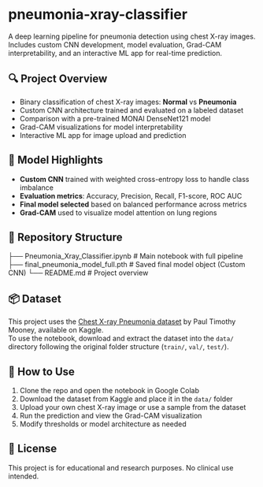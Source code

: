 # pneumonia-xray-classifier
A deep learning pipeline for pneumonia detection using chest X-ray images. Includes custom CNN development, model evaluation, Grad-CAM interpretability, and an interactive ML app for real-time prediction.

## 🔍 Project Overview

- Binary classification of chest X-ray images: **Normal** vs **Pneumonia**
- Custom CNN architecture trained and evaluated on a labeled dataset
- Comparison with a pre-trained MONAI DenseNet121 model
- Grad-CAM visualizations for model interpretability
- Interactive ML app for image upload and prediction

## 🧠 Model Highlights

- **Custom CNN** trained with weighted cross-entropy loss to handle class imbalance
- **Evaluation metrics**: Accuracy, Precision, Recall, F1-score, ROC AUC
- **Final model selected** based on balanced performance across metrics
- **Grad-CAM** used to visualize model attention on lung regions

## 📁 Repository Structure

├── Pneumonia_Xray_Classifier.ipynb # Main notebook with full pipeline
├── final_pneumonia_model_full.pth # Saved final model object (Custom CNN)
└── README.md # Project overview

## 📦 Dataset

This project uses the [Chest X-ray Pneumonia dataset](https://www.kaggle.com/datasets/paultimothymooney/chest-xray-pneumonia/data) by Paul Timothy Mooney, available on Kaggle.  
To use the notebook, download and extract the dataset into the `data/` directory following the original folder structure (`train/`, `val/`, `test/`).

## 🚀 How to Use

1. Clone the repo and open the notebook in Google Colab
2. Download the dataset from Kaggle and place it in the `data/` folder
3. Upload your own chest X-ray image or use a sample from the dataset
4. Run the prediction and view the Grad-CAM visualization
5. Modify thresholds or model architecture as needed

## 📜 License

This project is for educational and research purposes. No clinical use intended.
